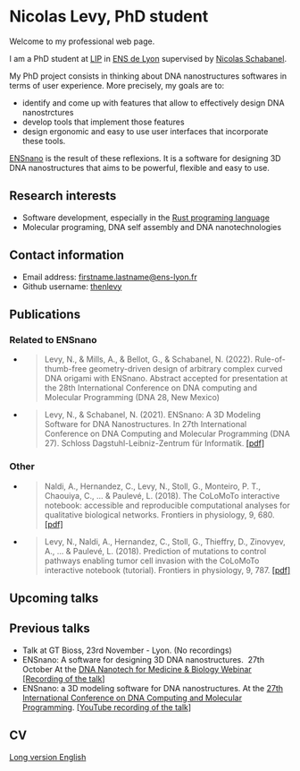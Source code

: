 # Nicolas Levy, PhD student
Welcome to my professional web page.

I am a PhD student at [LIP](http://www.ens-lyon.fr/LIP/) in [ENS de Lyon](http://www.ens-lyon.fr/)
supervised by [Nicolas Schabanel](http://perso.ens-lyon.fr/nicolas.schabanel).

My PhD project consists in thinking about DNA nanostructures softwares in terms of user experience. More precisely,
my goals are to:
 * identify and come up with features that allow to effectively design DNA nanostrctures
 * develop tools that implement those features
 * design ergonomic and easy to use user interfaces that incorporate these tools.
 
[ENSnano](http://www.ens-lyon.fr/ensnano/) is the result of these reflexions. It is a software for
designing 3D DNA nanostructures that aims to be powerful, flexible and easy to use. 

## Research interests

* Software development, especially in the [Rust programing language](https://www.rust-lang.org/)
* Molecular programing, DNA self assembly and DNA nanotechnologies

## Contact information

* Email address: firstname.lastname@ens-lyon.fr 
* Github username: [thenlevy](https://github.com/thenlevy)

## Publications

### Related to ENSnano

* > Levy, N., & Mills, A., & Bellot, G., & Schabanel, N. (2022). Rule-of-thumb-free geometry-driven design of 
  > arbitrary complex curved DNA origami with ENSnano. Abstract accepted for presentation at the 28th International 
  > Conference on DNA computing and Molecular Programming (DNA 28, New Mexico)

* > Levy, N., & Schabanel, N. (2021). ENSnano: A 3D Modeling Software for DNA Nanostructures.
  > In 27th International Conference on DNA Computing and Molecular Programming (DNA 27).
  > Schloss Dagstuhl-Leibniz-Zentrum für Informatik.
  > [[pdf]](https://drops.dagstuhl.de/opus/volltexte/2021/14672/pdf/LIPIcs-DNA-27-5.pdf)

### Other

* > Naldi, A., Hernandez, C., Levy, N., Stoll, G., Monteiro, P. T., Chaouiya, C., ... &
  > Paulevé, L. (2018). The CoLoMoTo interactive notebook: accessible and reproducible
  > computational analyses for qualitative biological networks. Frontiers in physiology, 9, 680.
  > [[pdf]](https://www.frontiersin.org/articles/10.3389/fphys.2018.00680/pdf)
* > Levy, N., Naldi, A., Hernandez, C., Stoll, G., Thieffry, D., Zinovyev, A., ... & Paulevé, L.
  > (2018). Prediction of mutations to control pathways enabling tumor cell invasion with the 
  > CoLoMoTo interactive notebook (tutorial). Frontiers in physiology, 9, 787.
  > [[pdf]](https://internal-journal.frontiersin.org/articles/10.3389/fphys.2018.00787/pdf)

## Upcoming talks


## Previous talks

* Talk at GT Bioss, 23rd November - Lyon. (No recordings)
* ENSnano: A software for designing 3D DNA nanostructures.  27th October At the [DNA Nanotech for Medicine & Biology Webinar](https://blogs.ed.ac.uk/dnananotechwebinars/) [[Recording of the talk]](https://media.ed.ac.uk/media/t/1_skx6a3tn)
* ENSnano: a 3D modeling software for DNA nanostructures. At the [27th International Conference on DNA Computing and Molecular Programming](http://dna27.iopconfs.org/home). [[YouTube recording of the talk]](https://www.youtube.com/watch?v=NPH-ukYMhdY)

## CV
[Long version English](cven.pdf)
